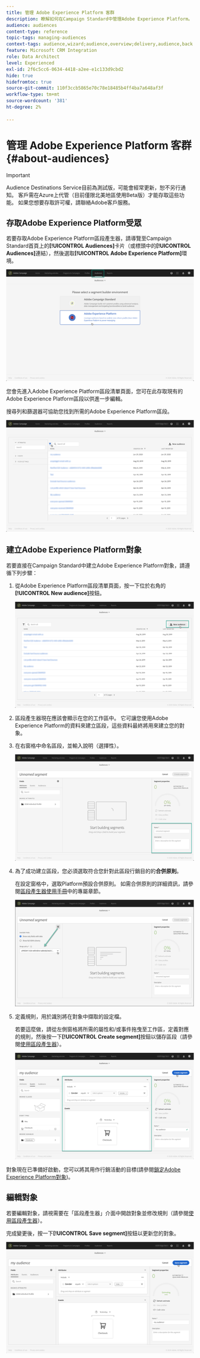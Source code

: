 ```yaml
---
title: 管理 Adobe Experience Platform 客群
description: 瞭解如何在Campaign Standard中管理Adobe Experience Platform。
audience: audiences
content-type: reference
topic-tags: managing-audiences
context-tags: audience,wizard;audience,overview;delivery,audience,back
feature: Microsoft CRM Integration
role: Data Architect
level: Experienced
exl-id: 2f6c5cc6-0634-4418-a2ee-e1c133d9cbd2
hide: true
hidefromtoc: true
source-git-commit: 110f3ccb5865e70c78e18485b4ff4ba7a648af3f
workflow-type: tm+mt
source-wordcount: '381'
ht-degree: 2%

---
```


# 管理 Adobe Experience Platform 客群 {#about-audiences}

>[!IMPORTANT]
>
>Audience Destinations Service目前為測試版，可能會經常更新，恕不另行通知。 客戶需在Azure上代管（目前僅限北美地區使用Beta版）才能存取這些功能。 如果您想要存取許可權，請聯絡Adobe客戶服務。

## 存取Adobe Experience Platform受眾

若要存取Adobe Experience Platform區段產生器，請導覽至Campaign Standard首頁上的&#x200B;**[!UICONTROL Audiences]**&#x200B;卡片（或標頭中的&#x200B;**[!UICONTROL Audiences]**&#x200B;連結），然後選取&#x200B;**[!UICONTROL Adobe Experience Platform]**&#x200B;環境。

![](assets/aep_audiences_access.png)

您會先進入Adobe Experience Platform區段清單頁面，您可在此存取現有的Adobe Experience Platform區段以供進一步編輯。

搜尋列和篩選器可協助您找到所需的Adobe Experience Platform區段。

![](assets/aep_audiences_list.png)

## 建立Adobe Experience Platform對象

若要直接在Campaign Standard中建立Adobe Experience Platform對象，請遵循下列步驟：

1. 從Adobe Experience Platform區段清單頁面，按一下位於右角的&#x200B;**[!UICONTROL New audience]**&#x200B;按鈕。

   ![](assets/aep_audiences_creation_create.png)

1. 區段產生器現在應該會顯示在您的工作區中。 它可讓您使用Adobe Experience Platform的資料來建立區段，這些資料最終將用來建立您的對象。

1. 在右窗格中命名區段，並輸入說明（選擇性）。

   ![](assets/aep_audiences_creation_edit_name.png)

1. 為了成功建立區段，您必須選取符合您針對此區段行銷目的的&#x200B;**合併原則**。

   在設定窗格中，選取Platform預設合併原則。 如需合併原則的詳細資訊，請參閱[區段產生器使用手冊](https://experienceleague.adobe.com/docs/experience-platform/segmentation/ui/overview.html)中的專屬章節。

   ![](assets/aep_audiences_mergepolicy.png)

1. 定義規則，用於識別將在對象中擷取的設定檔。

   若要這麼做，請從左側窗格將所需的屬性和/或事件拖曳至工作區，定義對應的規則，然後按一下&#x200B;**[!UICONTROL Create segment]**&#x200B;按鈕以儲存區段（請參閱[使用區段產生器](../../integrating/using/aep-using-segment-builder.md)）。

   ![](assets/aep_audiences_creation_query.png)

對象現在已準備好啟動，您可以將其用作行銷活動的目標(請參閱[鎖定Adobe Experience Platform對象](../../integrating/using/aep-targeting-audiences.md))。

## 編輯對象

若要編輯對象，請視需要在「區段產生器」介面中開啟對象並修改規則（請參閱[使用區段產生器](../../integrating/using/aep-using-segment-builder.md)）。

完成變更後，按一下&#x200B;**[!UICONTROL Save segment]**&#x200B;按鈕以更新您的對象。

![](assets/aep_audiences_editing.png)

